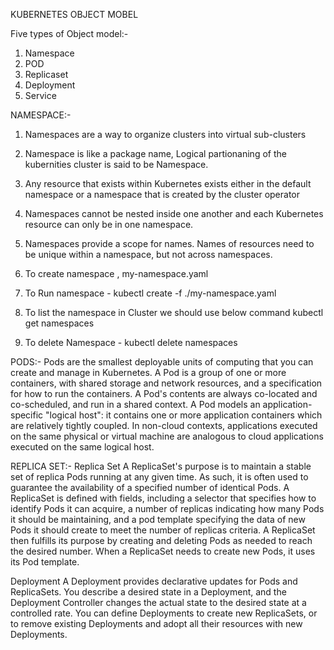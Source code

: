  KUBERNETES OBJECT MOBEL


Five types of Object model:-
1. Namespace
2. POD
3. Replicaset
4. Deployment
5. Service

NAMESPACE:-

1. Namespaces are a way to organize clusters into virtual sub-clusters
2. Namespace is like a package name, Logical partionaning of the kubernities cluster is said to be Namespace.
3. Any resource that exists within Kubernetes exists either in the default namespace or a namespace that is created by the cluster operator
4. Namespaces cannot be nested inside one another and each Kubernetes resource can only be in one namespace.
5. Namespaces provide a scope for names. Names of resources need to be unique within a namespace, but not across namespaces.
6. To create namespace ,  my-namespace.yaml
7. To Run namespace - kubectl create -f ./my-namespace.yaml

8. To list the namespace in Cluster we should use below command 
         kubectl get namespaces
9. To delete Namespace - kubectl delete namespaces <insert-some-namespace-name>



PODS:-
Pods are the smallest deployable units of computing that you can create and manage in Kubernetes. 
A Pod is a group of one or more containers, with shared storage and network resources, and a specification for how to run the containers.
A Pod's contents are always co-located and co-scheduled, and run in a shared context.
A Pod models an application-specific "logical host": 
it contains one or more application containers which are relatively tightly coupled.
In non-cloud contexts, applications executed on the same physical or virtual machine are analogous to cloud applications executed on the same logical host.

REPLICA SET:-
Replica Set A ReplicaSet's purpose is to maintain a stable set of replica Pods running at any given time.
As such, it is often used to guarantee the availability of a specified number of identical Pods.
A ReplicaSet is defined with fields, including a selector that specifies how to identify Pods it can acquire, a number of replicas indicating how many Pods it should be maintaining, and a pod template specifying the data of new Pods it should create to meet the number of replicas criteria.
A ReplicaSet then fulfills its purpose by creating and deleting Pods as needed to reach the desired number.
 When a ReplicaSet needs to create new Pods, it uses its Pod template.




Deployment
A Deployment provides declarative updates for Pods and ReplicaSets.
You describe a desired state in a Deployment, and the Deployment Controller changes the actual state to the desired state at a controlled rate.
You can define Deployments to create new ReplicaSets, or to remove existing Deployments and adopt all their resources with new Deployments.

